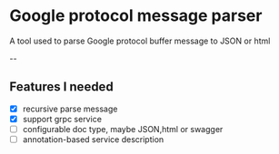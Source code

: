# Google protocol message parser

A tool used to parse Google protocol buffer message to JSON or html

--

## Features I needed

- [X] recursive parse message
- [X] support grpc service
- [ ] configurable doc type, maybe JSON,html or swagger
- [ ] annotation-based service description
